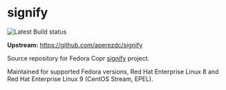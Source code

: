 # signify
![Latest Build status](https://copr.fedorainfracloud.org/coprs/lhajn/signify/package/signify/status_image/last_build.png)

**Upstream:** https://github.com/aperezdc/signify

Source repository for Fedora Copr [signify](https://copr.fedorainfracloud.org/coprs/lhajn/signify/) project.

Maintained for supported Fedora versions, Red Hat Enterprise Linux 8 and Red Hat Enterprise Linux 9 (CentOS Stream, EPEL).
